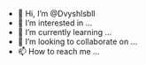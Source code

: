 - 👋 Hi, I’m @Dvyshlsbll
- 👀 I’m interested in ...
- 🌱 I’m currently learning ...
- 💞️ I’m looking to collaborate on ...
- 📫 How to reach me ...

<!---
Dvyshlsbll/Dvyshlsbll is a ✨ special ✨ repository because its `README.md` (this file) appears on your GitHub profile.
You can click the Preview link to take a look at your changes.
--->
